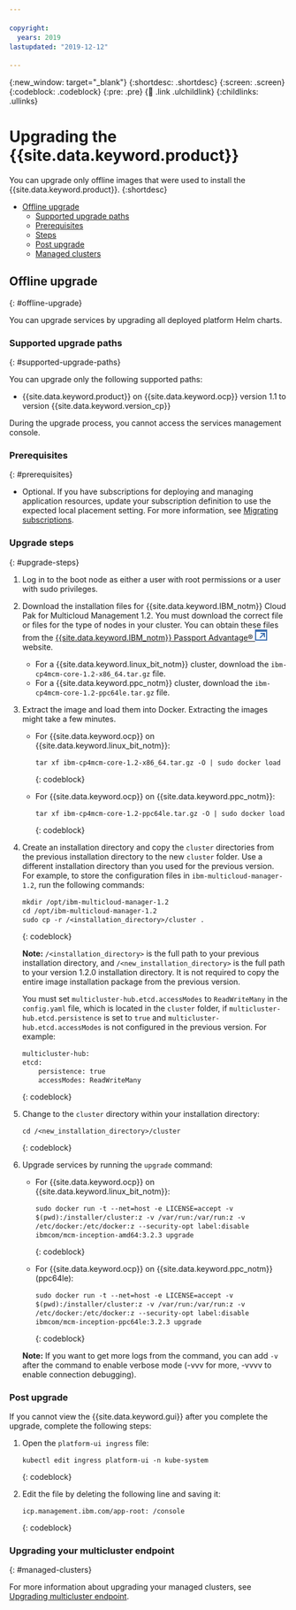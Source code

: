 ```yaml
---

copyright:
  years: 2019
lastupdated: "2019-12-12"

---
```


{:new_window: target="_blank"}
{:shortdesc: .shortdesc}
{:screen: .screen}
{:codeblock: .codeblock}
{:pre: .pre}
{:child: .link .ulchildlink}
{:childlinks: .ullinks}

# Upgrading the {{site.data.keyword.product}}

You can upgrade only offline images that were used to install the {{site.data.keyword.product}}.
{:shortdesc}

  * [Offline upgrade](#offline-upgrade)
    * [Supported upgrade paths](#supported-upgrade-paths)
    * [Prerequisites](#prerequisites)
    * [Steps](#upgrade-steps)
    * [Post upgrade](#post-upgrade)
    * [Managed clusters](#managed-clusters)

## Offline upgrade
{: #offline-upgrade}

You can upgrade services by upgrading all deployed platform Helm charts.

### Supported upgrade paths
{: #supported-upgrade-paths}

You can upgrade only the following supported paths:

* {{site.data.keyword.product}} on {{site.data.keyword.ocp}} version 1.1 to version {{site.data.keyword.version_cp}}

During the upgrade process, you cannot access the services management console.

### Prerequisites
{: #prerequisites}

* Optional. If you have subscriptions for deploying and managing application resources, update your subscription definition to use the expected local placement setting. For more information, see [Migrating subscriptions](../mcm/applications/migrate_subscriptions.md).

### Upgrade steps
{: #upgrade-steps}

1. Log in to the boot node as either a user with root permissions or a user with sudo privileges.
2. Download the installation files for {{site.data.keyword.IBM_notm}} Cloud Pak for Multicloud Management 1.2. You must download the correct file or files for the type of nodes in your cluster. You can obtain these files from the [{{site.data.keyword.IBM_notm}} Passport Advantage® ![Opens in a new tab](../images/icons/launch-glyph.svg "Opens in a new tab")](https://www.ibm.com/software/passportadvantage/) website.

    - For a {{site.data.keyword.linux_bit_notm}} cluster, download the `ibm-cp4mcm-core-1.2-x86_64.tar.gz` file.
    - For a {{site.data.keyword.ppc_notm}} cluster, download the `ibm-cp4mcm-core-1.2-ppc64le.tar.gz` file.

3. Extract the image and load them into Docker. Extracting the images might take a few minutes.
    - For {{site.data.keyword.ocp}} on {{site.data.keyword.linux_bit_notm}}:
        ```
        tar xf ibm-cp4mcm-core-1.2-x86_64.tar.gz -O | sudo docker load
        ```
        {: codeblock}

    - For {{site.data.keyword.ocp}} on {{site.data.keyword.ppc_notm}}:
        ```
        tar xf ibm-cp4mcm-core-1.2-ppc64le.tar.gz -O | sudo docker load
        ```
        {: codeblock}

4. Create an installation directory and copy the `cluster` directories from the previous installation directory to the new `cluster` folder. Use a different installation directory than you used for the previous version. For example, to store the configuration files in `ibm-multicloud-manager-1.2`, run the following commands:
    ```
    mkdir /opt/ibm-multicloud-manager-1.2
    cd /opt/ibm-multicloud-manager-1.2
    sudo cp -r /<installation_directory>/cluster .
    ```
    {: codeblock}

    **Note:** `/<installation_directory>` is the full path to your previous installation directory, and `/<new_installation_directory>` is the full path to your version 1.2.0 installation directory. It is not required to copy the entire image installation package from the previous version.

    You must set `multicluster-hub.etcd.accessModes` to `ReadWriteMany` in the `config.yaml` file, which is located in the `cluster` folder, if `multicluster-hub.etcd.persistence` is set to `true` and `multicluster-hub.etcd.accessModes` is not configured in the previous version. For example:
    ```
    multicluster-hub:
    etcd:
        persistence: true
        accessModes: ReadWriteMany
    ```
    {: codeblock}

5. Change to the `cluster` directory within your installation directory:
    ```
    cd /<new_installation_directory>/cluster
    ```
    {: codeblock}

6. Upgrade services by running the `upgrade` command:

    - For {{site.data.keyword.ocp}} on {{site.data.keyword.linux_bit_notm}}:
        ```
        sudo docker run -t --net=host -e LICENSE=accept -v $(pwd):/installer/cluster:z -v /var/run:/var/run:z -v /etc/docker:/etc/docker:z --security-opt label:disable ibmcom/mcm-inception-amd64:3.2.3 upgrade
        ```
        {: codeblock}

    - For {{site.data.keyword.ocp}} on {{site.data.keyword.ppc_notm}} (ppc64le):
        ```
        sudo docker run -t --net=host -e LICENSE=accept -v $(pwd):/installer/cluster:z -v /var/run:/var/run:z -v /etc/docker:/etc/docker:z --security-opt label:disable ibmcom/mcm-inception-ppc64le:3.2.3 upgrade
        ```
        {: codeblock}

    **Note:** If you want to get more logs from the command, you can add `-v` after the command to enable verbose mode (-vvv for more, -vvvv to enable connection debugging).

### Post upgrade

If you cannot view the {{site.data.keyword.gui}} after you complete the upgrade, complete the following steps:

1. Open the `platform-ui ingress` file:

      ```
      kubectl edit ingress platform-ui -n kube-system
      ```
      {: codeblock}

2. Edit the file by deleting the following line and saving it:

      ```
      icp.management.ibm.com/app-root: /console
      ```
      {: codeblock}

### Upgrading your multicluster endpoint 
{: #managed-clusters}

For more information about upgrading your managed clusters, see [Upgrading multicluster endpoint](../mcm/manage_cluster/upgrade_mc_endpoint.md).
